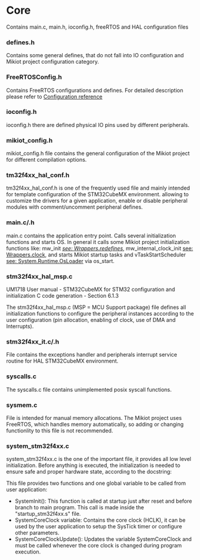 Core
=====

Contains main.c, main.h, ioconfig.h, freeRTOS and HAL configuration files

### defines.h
Contains some general defines, that do not fall into IO configuration and Mikiot project configuration category.

### FreeRTOSConfig.h
Contains FreeRTOS configurations and defines. For detailed description please refer to [Configuration reference](https://www.freertos.org/a00110.html#configUSE_PORT_OPTIMISED_TASK_SELECTION)

### ioconfig.h
ioconfig.h there are defined physical IO pins used by different peripherals.

### mikiot_config.h
mikiot_config.h file contains the general configuration of the Mikiot project for different compilation options.

### tm32f4xx_hal_conf.h
tm32f4xx_hal_conf.h is one of the frequently used file and mainly intended for template configuration of the STM32CubeMX environment.
allowing to customize the drivers for a given application, enable or disable peripheral modules with comment/uncomment peripheral defines.

### main.c/.h
main.c contains the application entry point. Calls several initialization functions and starts OS.
In general it calls some Mikiot project initialization functions like:	mw_init *[see: Wrappers.redefines](../../Wrappers/Inc/redefines.h)*,
mw_internal_clock_init [see: Wrappers.clock](../../Wrappers/Inc/mw_clock.h), and starts Mikiot startup tasks and 
vTaskStartScheduler [see: System.Runtime.OsLoader](../../System/Runtime/Inc/os_loader.h) via os_start.

### stm32f4xx_hal_msp.c
UM1718 User manual - STM32CubeMX for STM32 configuration and initialization C code generation - Section 6.1.3 

The stm32f4xx_hal_msp.c (MSP = MCU Support package) file defines all initialization functions to configure the peripheral instances according to 
the user configuration (pin allocation, enabling of clock, use of DMA and Interrupts). 

### stm32f4xx_it.c/.h
File contains the exceptions handler and peripherals interrupt service routine for HAL STM32CubeMX environment.

### syscalls.c
The syscalls.c file contains unimplemented posix syscall functions.

### sysmem.c 
File is intended for manual memory allocations. The Mikiot project uses FreeRTOS, which handles memory automatically, 
so adding or changing functionlity to this file is not recommended.

### system_stm32f4xx.c
system_stm32f4xx.c is the one of the important file, it provides all low level initialization. Before anything is executed, 
the initialization is needed to ensure safe and proper hardware state, according to the docstring:

This file provides two functions and one global variable to be called from 
user application:
* SystemInit(): This function is called at startup just after reset and before branch to main program. 
  This call is made inside the "startup_stm32f4xx.s" file.
* SystemCoreClock variable: Contains the core clock (HCLK), it can be used by the user application to 
  setup the SysTick timer or configure other parameters.                                    
* SystemCoreClockUpdate(): Updates the variable SystemCoreClock and must be called whenever the core 
  clock is changed during program execution.
